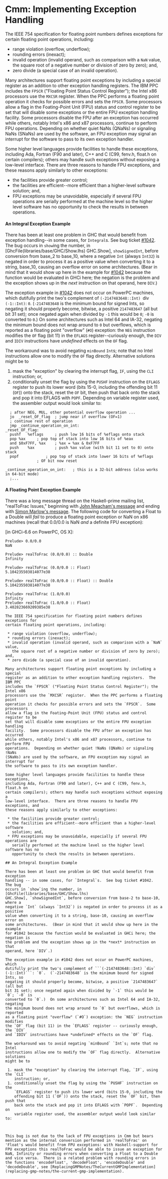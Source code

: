 # Cmm: Implementing Exception Handling



The IEEE 754 specification for floating point numbers defines exceptions for certain floating point operations, including: 


- range violation (overflow, underflow); 
- rounding errors (inexact); 
- invalid operation (invalid operand, such as comparison with a `NaN` value, the square root of a negative number or division of zero by zero); and,
- zero divide (a special case of an invalid operation).  


Many architectures support floating point exceptions by including a special register as an addition to other exception handling registers.  The IBM PPC includes the `FPSCR` ("Floating Point Status Control Register"); the Intel x86 processors use the `MXCSR` register.  When the PPC performs a floating point operation it checks for possible errors and sets the `FPSCR`.  Some processors allow a flag in the Foating-Point Unit (FPU) status and control register to be set that will disable some exceptions or the entire FPU exception handling facility.  Some processors disable the FPU after an exception has occurred while others, notably Intel's x86 and x87 processors, continue to perform FPU operations.  Depending on whether quiet NaNs (QNaNs) or signaling NaNs (SNaNs) are used by the software, an FPU exception may signal an interrupt for the software to pass to its own exception handler.  



Some higher level languages provide facilities to handle these exceptions, including Ada, Fortran (F90 and later), C++ and C (C99, fenv.h, float.h on certain compilers); others may handle such exceptions without exposing a low-level interface.  There are three reasons to handle FPU exceptions, and these reasons apply similarly to other exceptions: 


- the facilities provide greater control; 
- the facilities are efficient--more efficient than a higher-level software solution; and, 
- FPU exceptions may be unavoidable, especially if several FPU operations are serially performed at the machine level so the higher level software has no opportunity to check the results in between operations. 

#### An Integral Exception Example



There has been at least one problem in GHC that would benefit from exception handling--in some cases, for `Integral`s.  See bug ticket [\#1042](https://gitlab.haskell.org/ghc/ghc/issues/1042).  The bug occurs in `show`ing the number, in \[GhcFile(libraries/base/GHC/Show.lhs) GHC.Show\], `showSignedInt`, before conversion from base_2 to base_10, where a negative `Int` (always `Int32`) is negated in order to process it as a positive value when converting it to a string, base_10, causing an overflow error on some architectures.  (Bear in mind that it would show up here in the example for [\#1042](https://gitlab.haskell.org/ghc/ghc/issues/1042) because the function would be evaluated in GHCi here; the negation is the problem and the exception shows up in the *next* instruction on that operand, here `DIV`.)  



The exception example in [\#1042](https://gitlab.haskell.org/ghc/ghc/issues/1042) does not occur on PowerPC machines, which dutifully print the two's complement of `(-2147483648::Int) `div` (-1::Int)`: `0`.  (`-2147483648` is the minimum bound for signed Ints, so negating it should properly become, bitwise, a positive `2147483647` (all but bit 31 set); once negated again when divided by `-1` this would be `0`; `-0` is converted to `0`.)  On some architectures such as Intel 64 and IA-32, negating the minimum bound does not wrap around to `0` but overflows, which is reported as a floating point "overflow" (`#O`) exception: the `NEG` instruction modifies the `OF` flag (bit 11) in the `EFLAGS` register--curiously enough, the `DIV` and `IDIV` instructions have *undefined* effects on the `OF` flag.  



The workaround was to avoid negating `minBound` `Int`s; note that no Intel instructions allow one to modify the `OF` flag directly.  Alternative solutions might be to


1. mask the "exception" by clearing the interrupt flag, `IF`, using the `CLI` instruction; or, 
1. conditionally unset the flag by using the `PUSHF` instruction on the `EFLAGS` register to push its lower word (bits 15-0, including the offending bit 11 (`OF`)) onto the stack, reset the `OF` bit, then push that back onto the stack and pop it into EFLAGS with `POPF`.  Depending on variable register used, the assembler output would look similar to:

  ```wiki
  	; after NEG, MUL, other potential overflow operation ...
  	jo	_reset_OF_flag	; jump near if overflow (OF=1)
  	; continue rest of operation
  	jmp	_continue_operation_on_int:
  _reset_OF_flag:
  	pushf	%eflags		; push low 16 bits of %eflags onto stack
  	pop	%ax		; pop top of stack into low 16 bits of %eax
  	and	$0xF7FF, %ax	; %ax = %ax & 0xF7FF
  	push	%ax 		; push %ax value (with bit 11 set to 0) onto stack
  	popf			; pop top of stack into lower 16 bits of %eflags
  				; OF bit now reset

  _continue_operation_on_int:	; this is a 32-bit address (also works in 64-bit mode)
  	;...
  ```

#### A Floating Point Exception Example



There was a long message thread on the Haskell-prime mailing list, "realToFrac Issues," beginning with [John Meacham's message](http://www.haskell.org/pipermail/haskell-prime/2006-February/000791.html) and ending with [ Simon Marlow's message](http://www.haskell.org/pipermail/haskell-prime/2006-March/000840.html).  The following code for converting a Float to a Double will *fail* to produce a floating point exception or NaN on x86 machines (recall that 0.0/0.0 is NaN *and* a definite FPU exception):



\[in GHCi-6.6 on PowerPC, OS X\]:


```wiki
Prelude> 0.0/0.0
NaN

Prelude> realToFrac (0.0/0.0) :: Double
Infinity

Prelude> realToFrac (0.0/0.0 :: Float)
5.104235503814077e38

Prelude> realToFrac (0.0/0.0 :: Float) :: Double
5.104235503814077e38

Prelude> realToFrac (1.0/0.0)
Infinity
Prelude> realToFrac (1.0/0.0 :: Float)
3.402823669209385e38

The IEEE 754 specification for floating point numbers defines exceptions for
certain floating point operations, including: 

 * range violation (overflow, underflow); 
 * rounding errors (inexact); 
 * invalid operation (invalid operand, such as comparison with a `NaN` value,
   the square root of a negative number or division of zero by zero); and,
 * zero divide (a special case of an invalid operation).  

Many architectures support floating point exceptions by including a special
register as an addition to other exception handling registers.  The IBM PPC
includes the `FPSCR` ("Floating Point Status Control Register"); the Intel x86
processors use the `MXCSR` register.  When the PPC performs a floating point
operation it checks for possible errors and sets the `FPSCR`.  Some processors
allow a flag in the Foating-Point Unit (FPU) status and control register to be
set that will disable some exceptions or the entire FPU exception handling
facility.  Some processors disable the FPU after an exception has occurred
while others, notably Intel's x86 and x87 processors, continue to perform FPU
operations.  Depending on whether quiet !NaNs (QNaNs) or signaling !NaNs
(SNaNs) are used by the software, an FPU exception may signal an interrupt for
the software to pass to its own exception handler.  

Some higher level languages provide facilities to handle these exceptions,
including Ada, Fortran (F90 and later), C++ and C (C99, fenv.h, float.h on
certain compilers); others may handle such exceptions without exposing a
low-level interface.  There are three reasons to handle FPU exceptions, and
these reasons apply similarly to other exceptions: 

 * the facilities provide greater control; 
 * the facilities are efficient--more efficient than a higher-level software
   solution; and, 
 * FPU exceptions may be unavoidable, especially if several FPU operations are
   serially performed at the machine level so the higher level software has no
   opportunity to check the results in between operations. 

## An Integral Exception Example

There has been at least one problem in GHC that would benefit from exception
handling -- in some cases, for `Integral`s.  See bug ticket #1042.  The bug
occurs in `show`ing the number, in [GhcFile(libraries/base/GHC/Show.lhs)
GHC.Show], `showSignedInt`, before conversion from base-2 to base-10, where a
negative `Int` (always `Int32`) is negated in order to process it as a positive
value when converting it to a string, base-10, causing an overflow error on
some architectures.  (Bear in mind that it would show up here in the example
for #1042 because the function would be evaluated in GHCi here; the negation is
the problem and the exception shows up in the *next* instruction on that
operand, here `DIV`.)  

The exception example in #1042 does not occur on PowerPC machines, which
dutifully print the two's complement of ```(-2147483648::Int) `div`
(-1::Int)```: `0`.  (`-2147483648` is the minimum bound for signed Ints, so
negating it should properly become, bitwise, a positive `2147483647` (all but
bit 31 set); once negated again when divided by `-1` this would be `0`; `-0` is
converted to `0`.)  On some architectures such as Intel 64 and IA-32, negating
the minimum bound does not wrap around to `0` but overflows, which is reported
as a floating point "overflow" (`#O`) exception: the `NEG` instruction modifies
the `OF` flag (bit 11) in the `EFLAGS` register -- curiously enough, the `DIV`
and `IDIV` instructions have *undefined* effects on the `OF` flag.  

The workaround was to avoid negating `minBound` `Int`s; note that no Intel
instructions allow one to modify the `OF` flag directly.  Alternative solutions
might be to

 1. mask the "exception" by clearing the interrupt flag, `IF`, using the `CLI`
    instruction; or, 
 1. conditionally unset the flag by using the `PUSHF` instruction on the
    `EFLAGS` register to push its lower word (bits 15-0, including the
    offending bit 11 (`OF`)) onto the stack, reset the `OF` bit, then push that
    back onto the stack and pop it into EFLAGS with `POPF`.  Depending on
    variable register used, the assembler output would look similar to:



This bug is not due to the lack of FPU exceptions in Cmm but bears mention as the internal conversion performed in 'realToFrac' on 'Float's would benefit from FPU exceptions: with Haskell-support for FPU exceptions this realToFrac would be able to issue an exception for NaN, Infinity or rounding errors when converting a Float to a Double and vice versa.  There is a related problem with rounding errors in the functions 'encodeFloat', 'decodeFloat', 'encodeDouble' and 'decodeDouble', see [ReplacingGMPNotes/TheCurrentGMPImplementation](replacing-gmp-notes/the-current-gmp-implementation).  


